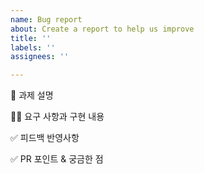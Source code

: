 ```yaml
---
name: Bug report
about: Create a report to help us improve
title: ''
labels: ''
assignees: ''

---
```


📌 과제 설명

👩‍💻 요구 사항과 구현 내용

✅ 피드백 반영사항

✅ PR 포인트 & 궁금한 점
